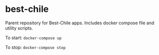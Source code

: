 # best-chile

Parent repository for Best-Chile apps. Includes docker compose file and utility scripts.

To start:
`docker-compose up`

To stop:
`docker-compose stop`
